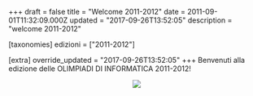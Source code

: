 +++
draft = false
title = "Welcome 2011-2012"
date = 2011-09-01T11:32:09.000Z
updated = "2017-09-26T13:52:05"
description = "welcome 2011-2012"

[taxonomies]
edizioni = ["2011-2012"]

[extra]
override_updated = "2017-09-26T13:52:05"
+++
Benvenuti alla edizione delle OLIMPIADI DI INFORMATICA 2011-2012!

<div style="text-align: center;">

![](/images/uploads/edizione2011-2012.png)

</div>
